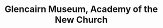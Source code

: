 ---
layout: repo
title: "Glencairn Museum, Academy of the New Church"
id: 13260
permalink: repos/13260/
---